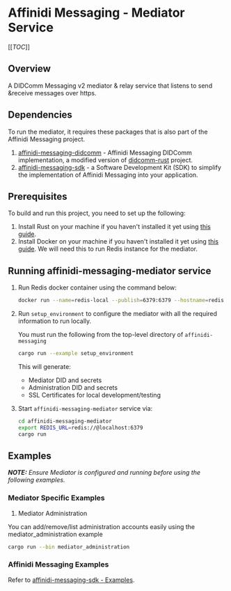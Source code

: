# Affinidi Messaging - Mediator Service

[[_TOC_]]

## Overview

A DIDComm Messaging v2 mediator & relay service that listens to send &receive messages over https.

## Dependencies

To run the mediator, it requires these packages that is also part of the Affinidi Messaging project.

1. [affinidi-messaging-didcomm](../affinidi-messaging-didcomm/) - Affinidi Messaging DIDComm implementation, a modified version of [didcomm-rust](https://github.com/sicpa-dlab/didcomm-rust) project.
2. [affinidi-messaging-sdk](../affinidi-messaging-sdk/) - a Software Development Kit (SDK) to simplify the implementation of Affinidi Messaging into your application.

## Prerequisites

To build and run this project, you need to set up the following:

1. Install Rust on your machine if you haven't installed it yet using [this guide](https://www.rust-lang.org/tools/install).
2. Install Docker on your machine if you haven't installed it yet using [this guide](https://docs.docker.com/desktop/). We will need this to run Redis instance for the mediator.

## Running affinidi-messaging-mediator service

1. Run Redis docker container using the command below:

   ```bash
   docker run --name=redis-local --publish=6379:6379 --hostname=redis --restart=on-failure --detach redis:latest
   ```

2. Run `setup_environment` to configure the mediator with all the required information to run locally.

   You must run the following from the top-level directory of `affinidi-messaging`

   ```bash
   cargo run --example setup_environment
   ```

   This will generate:
      - Mediator DID and secrets
      - Administration DID and secrets
      - SSL Certificates for local development/testing

3. Start `affinidi-messaging-mediator` service via:

   ```bash
   cd affinidi-messaging-mediator
   export REDIS_URL=redis://@localhost:6379
   cargo run
   ```

## Examples

_**NOTE:**_ _Ensure Mediator is configured and running before using the following examples._

### Mediator Specific Examples

1. Mediator Administration

  You can add/remove/list administration accounts easily using the mediator_administration example
  
  ```bash
  cargo run --bin mediator_administration
  ```

### Affinidi Messaging Examples

Refer to [affinidi-messaging-sdk - Examples](../affinidi-messaging-sdk#examples).

